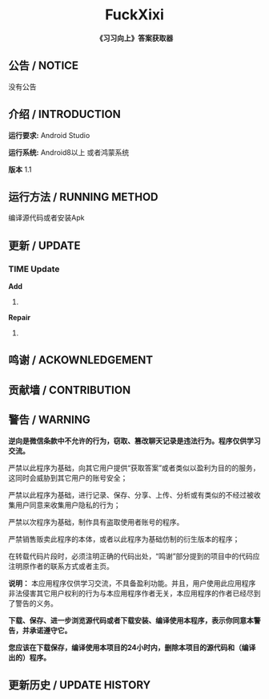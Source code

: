 <div align="center">

# FuckXixi

**《习习向上》答案获取器**

</div>

## 公告 / NOTICE

没有公告

## 介绍 / INTRODUCTION

**运行要求:** Android Studio

**运行系统:** Android8以上 或者鸿蒙系统

**版本** 1.1

## 运行方法 / RUNNING METHOD

编译源代码或者安装Apk

## 更新 / UPDATE

### TIME Update

**Add**

1.

**Repair**

1.

## 鸣谢 / ACKOWNLEDGEMENT



## 贡献墙 / CONTRIBUTION



## 警告 / WARNING

**逆向是微信条款中不允许的行为，窃取、篡改聊天记录是违法行为。程序仅供学习交流。**

严禁以此程序为基础，向其它用户提供“获取答案”或者类似以盈利为目的的服务，这同时会威胁到其它用户的账号安全；

严禁以此程序为基础，进行记录、保存、分享、上传、分析或有类似的不经过被收集用户同意来收集用户隐私的行为；

严禁以次程序为基础，制作具有盗取使用者账号的程序。

严禁销售贩卖此程序的本体，或者以此程序为基础仿制的衍生版本的程序；

在转载代码片段时，必须注明正确的代码出处，“鸣谢”部分提到的项目中的代码应注明原作者的联系方式或者主页。

**说明：** 本应用程序仅供学习交流，不具备盈利功能。并且，用户使用此应用程序非法侵害其它用户权利的行为与本应用程序作者无关，本应用程序的作者已经尽到了警告的义务。

**下载、保存、进一步浏览源代码或者下载安装、编译使用本程序，表示你同意本警告，并承诺遵守它。**

**您应该在下载保存，编译使用本项目的24小时内，删除本项目的源代码和（编译出的）程序。**

## 更新历史 / UPDATE HISTORY 
